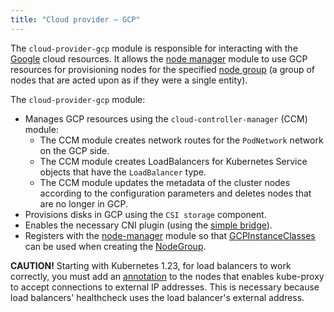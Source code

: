 ```yaml
---
title: "Cloud provider — GCP"
---
```


The `cloud-provider-gcp` module is responsible for interacting with the [Google](https://cloud.google.com/) cloud resources. It allows the [node manager](../../modules/040-node-manager/) module to use GCP resources for provisioning nodes for the specified [node group](../../modules/040-node-manager/cr.html#nodegroup) (a group of nodes that are acted upon as if they were a single entity).

The `cloud-provider-gcp` module:
- Manages GCP resources using the `cloud-controller-manager` (CCM) module:
  * The CCM module creates network routes for the `PodNetwork` network on the GCP side.
  * The CCM module creates LoadBalancers for Kubernetes Service objects that have the `LoadBalancer` type.
  * The CCM module updates the metadata of the cluster nodes according to the configuration parameters and deletes nodes that are no longer in GCP.
- Provisions disks in GCP using the `CSI storage` component.
- Enables the necessary CNI plugin (using the [simple bridge](../../modules/035-cni-simple-bridge/)).
- Registers with the [node-manager](../../modules/040-node-manager/) module so that [GCPInstanceClasses](cr.html#gcpinstanceclass) can be used when creating the [NodeGroup](../../modules/040-node-manager/cr.html#nodegroup).

**CAUTION!** Starting with Kubernetes 1.23, for load balancers to work correctly, you must add an [annotation](../021-kube-proxy/) to the nodes that enables kube-proxy to accept connections to external IP addresses. This is necessary because load balancers' healthcheck uses the load balancer's external address.
